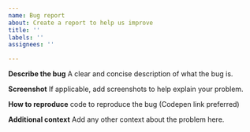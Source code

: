 ```yaml
---
name: Bug report
about: Create a report to help us improve
title: ''
labels: ''
assignees: ''

---
```


**Describe the bug**
A clear and concise description of what the bug is.

**Screenshot**
If applicable, add screenshots to help explain your problem.

**How to reproduce**
code to reproduce the bug (Codepen link preferred)

**Additional context**
Add any other context about the problem here.
